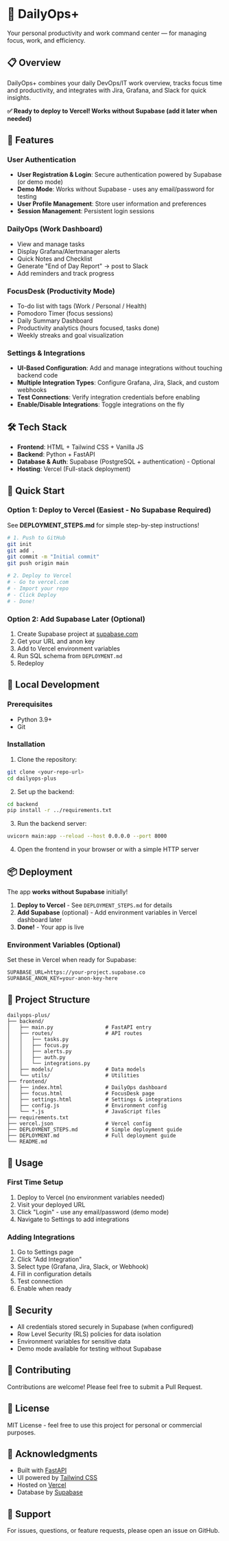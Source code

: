 # 🚀 DailyOps+

Your personal productivity and work command center — for managing focus, work, and efficiency.

## 📋 Overview

DailyOps+ combines your daily DevOps/IT work overview, tracks focus time and productivity, and integrates with Jira, Grafana, and Slack for quick insights.

**✅ Ready to deploy to Vercel! Works without Supabase (add it later when needed)**

## 🎯 Features

### User Authentication
- **User Registration & Login**: Secure authentication powered by Supabase (or demo mode)
- **Demo Mode**: Works without Supabase - uses any email/password for testing
- **User Profile Management**: Store user information and preferences
- **Session Management**: Persistent login sessions

### DailyOps (Work Dashboard)
- View and manage tasks
- Display Grafana/Alertmanager alerts
- Quick Notes and Checklist
- Generate "End of Day Report" → post to Slack
- Add reminders and track progress

### FocusDesk (Productivity Mode)
- To-do list with tags (Work / Personal / Health)
- Pomodoro Timer (focus sessions)
- Daily Summary Dashboard
- Productivity analytics (hours focused, tasks done)
- Weekly streaks and goal visualization

### Settings & Integrations
- **UI-Based Configuration**: Add and manage integrations without touching backend code
- **Multiple Integration Types**: Configure Grafana, Jira, Slack, and custom webhooks
- **Test Connections**: Verify integration credentials before enabling
- **Enable/Disable Integrations**: Toggle integrations on the fly

## 🛠️ Tech Stack

- **Frontend**: HTML + Tailwind CSS + Vanilla JS
- **Backend**: Python + FastAPI
- **Database & Auth**: Supabase (PostgreSQL + authentication) - Optional
- **Hosting**: Vercel (Full-stack deployment)

## 🚀 Quick Start

### Option 1: Deploy to Vercel (Easiest - No Supabase Required)

See **DEPLOYMENT_STEPS.md** for simple step-by-step instructions!

```bash
# 1. Push to GitHub
git init
git add .
git commit -m "Initial commit"
git push origin main

# 2. Deploy to Vercel
# - Go to vercel.com
# - Import your repo
# - Click Deploy
# - Done!
```

### Option 2: Add Supabase Later (Optional)

1. Create Supabase project at [supabase.com](https://supabase.com)
2. Get your URL and anon key
3. Add to Vercel environment variables
4. Run SQL schema from `DEPLOYMENT.md`
5. Redeploy

## 🚀 Local Development

### Prerequisites
- Python 3.9+
- Git

### Installation

1. Clone the repository:
```bash
git clone <your-repo-url>
cd dailyops-plus
```

2. Set up the backend:
```bash
cd backend
pip install -r ../requirements.txt
```

3. Run the backend server:
```bash
uvicorn main:app --reload --host 0.0.0.0 --port 8000
```

4. Open the frontend in your browser or with a simple HTTP server

## 📦 Deployment

The app **works without Supabase** initially!

1. **Deploy to Vercel** - See `DEPLOYMENT_STEPS.md` for details
2. **Add Supabase** (optional) - Add environment variables in Vercel dashboard later
3. **Done!** - Your app is live

### Environment Variables (Optional)

Set these in Vercel when ready for Supabase:

```
SUPABASE_URL=https://your-project.supabase.co
SUPABASE_ANON_KEY=your-anon-key-here
```

## 📁 Project Structure

```
dailyops-plus/
├── backend/
│   ├── main.py                 # FastAPI entry
│   ├── routes/                 # API routes
│   │   ├── tasks.py
│   │   ├── focus.py
│   │   ├── alerts.py
│   │   ├── auth.py
│   │   └── integrations.py
│   ├── models/                 # Data models
│   └── utils/                  # Utilities
├── frontend/
│   ├── index.html              # DailyOps dashboard
│   ├── focus.html              # FocusDesk page
│   ├── settings.html           # Settings & integrations
│   ├── config.js               # Environment config
│   └── *.js                    # JavaScript files
├── requirements.txt
├── vercel.json                 # Vercel config
├── DEPLOYMENT_STEPS.md         # Simple deployment guide
├── DEPLOYMENT.md               # Full deployment guide
└── README.md
```

## 🎨 Usage

### First Time Setup
1. Deploy to Vercel (no environment variables needed)
2. Visit your deployed URL
3. Click "Login" - use any email/password (demo mode)
4. Navigate to Settings to add integrations

### Adding Integrations
1. Go to Settings page
2. Click "Add Integration"
3. Select type (Grafana, Jira, Slack, or Webhook)
4. Fill in configuration details
5. Test connection
6. Enable when ready

## 🔐 Security

- All credentials stored securely in Supabase (when configured)
- Row Level Security (RLS) policies for data isolation
- Environment variables for sensitive data
- Demo mode available for testing without Supabase

## 🤝 Contributing

Contributions are welcome! Please feel free to submit a Pull Request.

## 📝 License

MIT License - feel free to use this project for personal or commercial purposes.

## 🙏 Acknowledgments

- Built with [FastAPI](https://fastapi.tiangolo.com/)
- UI powered by [Tailwind CSS](https://tailwindcss.com/)
- Hosted on [Vercel](https://vercel.com/)
- Database by [Supabase](https://supabase.com/)

## 📧 Support

For issues, questions, or feature requests, please open an issue on GitHub.
